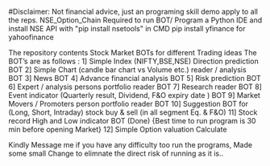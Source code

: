 #Disclaimer: Not financial advice, just an programing skill demo apply to all the reps.
NSE_Option_Chain
Required to run BOT/ Program a Python IDE and install NSE API with "pip install nsetools" in CMD pip install yfinance for yahoofinance

The repository contents Stock Market BOTs for different Trading ideas The BOT’s are as follows : 1] Simple Index (NIFTY,BSE,NSE) Direction prediction BOT 2] Simple Chart (candle bar chart vs Volume etc.) reader / analysis BOT 3] News BOT 4] Advance financial analysis BOT 5] Risk prediction BOT 6] Expert / analysis persons portfolio reader BOT 7] Research reader BOT 8] Event indicator (Quarterly result, Dividend, F&O expiry date ) BOT 9] Market Movers / Promoters person portfolio reader BOT 10] Suggestion BOT for (Long, Short, Intraday) stock buy & sell (in all segment Eq. & F&O) 11] Stock record High and Low indicator BOT (Done) {Best time to run program is 30 min before opening Market} 12] Simple Option valuation Calculate

Kindly Message me if you have any difficulty too run the programs, Made some small Change to elimnate the direct risk of running as it is..
